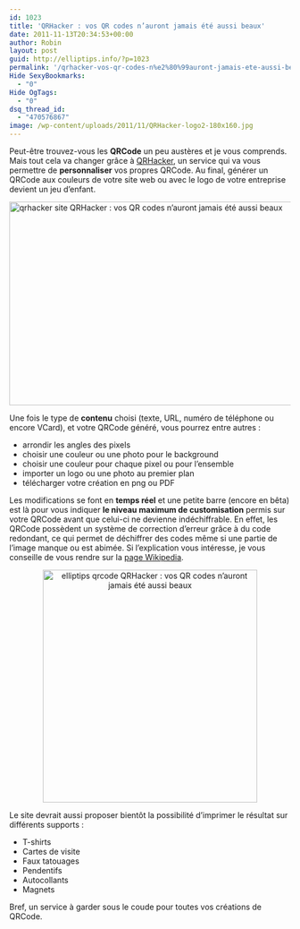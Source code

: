 ```yaml
---
id: 1023
title: 'QRHacker : vos QR codes n’auront jamais été aussi beaux'
date: 2011-11-13T20:34:53+00:00
author: Robin
layout: post
guid: http://elliptips.info/?p=1023
permalink: '/qrhacker-vos-qr-codes-n%e2%80%99auront-jamais-ete-aussi-beaux/'
Hide SexyBookmarks:
  - "0"
Hide OgTags:
  - "0"
dsq_thread_id:
  - "470576867"
image: /wp-content/uploads/2011/11/QRHacker-logo2-180x160.jpg
---
```

Peut-être trouvez-vous les **QRCode** un peu austères et je vous comprends. Mais tout cela va changer grâce à [QRHacker](http://www.qrhacker.com "QRHacker"), un service qui va vous permettre de **personnaliser** vos propres QRCode. Au final, générer un QRCode aux couleurs de votre site web ou avec le logo de votre entreprise devient un jeu d’enfant.

[<img class="size-full wp-image-1026 alignnone" title="qrhacker-site" alt="qrhacker site QRHacker : vos QR codes n’auront jamais été aussi beaux" src="http://elliptips.info/wp-content/uploads/2011/11/qrhacker-site.jpg" width="600" height="364" srcset="http://elliptips.info/wp-content/uploads/2011/11/qrhacker-site.jpg 600w, http://elliptips.info/wp-content/uploads/2011/11/qrhacker-site-300x182.jpg 300w" sizes="(max-width: 600px) 100vw, 600px" />](http://elliptips.info/wp-content/uploads/2011/11/qrhacker-site.jpg)

Une fois le type de **contenu** choisi (texte, URL, numéro de téléphone ou encore VCard), et votre QRCode généré, vous pourrez entre autres :

  * arrondir les angles des pixels
  * choisir une couleur ou une photo pour le background
  * choisir une couleur pour chaque pixel ou pour l’ensemble
  * importer un logo ou une photo au premier plan
  * télécharger votre création en png ou PDF

Les modifications se font en **temps réel** et une petite barre (encore en bêta) est là pour vous indiquer **le niveau maximum de customisation** permis sur votre QRCode avant que celui-ci ne devienne indéchiffrable. En effet, les QRCode possèdent un système de correction d’erreur grâce à du code redondant, ce qui permet de déchiffrer des codes même si une partie de l’image manque ou est abimée. Si l’explication vous intéresse, je vous conseille de vous rendre sur la [page Wikipedia](http://fr.wikipedia.org/wiki/QR_Code "Wikipedia QRCode").

<p style="text-align: center;">
  <a href="http://elliptips.info/wp-content/uploads/2011/11/elliptips-qrcode.png"><img class="aligncenter size-full wp-image-1030" title="elliptips-qrcode" alt="elliptips qrcode QRHacker : vos QR codes n’auront jamais été aussi beaux" src="http://elliptips.info/wp-content/uploads/2011/11/elliptips-qrcode.png" width="384" height="416" srcset="http://elliptips.info/wp-content/uploads/2011/11/elliptips-qrcode.png 480w, http://elliptips.info/wp-content/uploads/2011/11/elliptips-qrcode-276x300.png 276w" sizes="(max-width: 384px) 100vw, 384px" /></a>
</p>

Le site devrait aussi proposer bientôt la possibilité d’imprimer le résultat sur différents supports :

  * T-shirts
  * Cartes de visite
  * Faux tatouages
  * Pendentifs
  * Autocollants
  * Magnets

<div>
  Bref, un service à garder sous le coude pour toutes vos créations de QRCode.
</div>